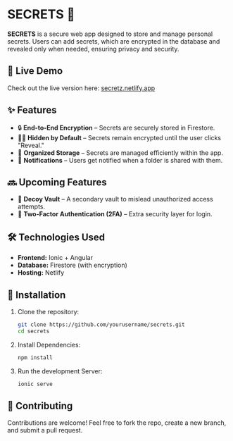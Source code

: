 # SECRETS 🔐  

**SECRETS** is a secure web app designed to store and manage personal secrets. Users can add secrets, which are encrypted in the database and revealed only when needed, ensuring privacy and security.  

## 🚀 Live Demo  
Check out the live version here: [secretz.netlify.app](https://secretz.netlify.app)  

## ✨ Features  
- 🔒 **End-to-End Encryption** – Secrets are securely stored in Firestore.  
- 🕵️‍♂️ **Hidden by Default** – Secrets remain encrypted until the user clicks "Reveal."  
- 📂 **Organized Storage** – Secrets are managed efficiently within the app.  
- 🔔 **Notifications** – Users get notified when a folder is shared with them.  

## 🔜 Upcoming Features  
- 🛑 **Decoy Vault** – A secondary vault to mislead unauthorized access attempts.  
- 🔑 **Two-Factor Authentication (2FA)** – Extra security layer for login.  

## 🛠 Technologies Used  
- **Frontend:** Ionic + Angular  
- **Database:** Firestore (with encryption)  
- **Hosting:** Netlify  

## 📌 Installation  

1. Clone the repository:  
   ```sh
   git clone https://github.com/yourusername/secrets.git
   cd secrets
2. Install Dependencies:
   ```sh
   npm install
4. Run the development Server:
   ```sh
   ionic serve

## 📢 Contributing
Contributions are welcome! Feel free to fork the repo, create a new branch, and submit a pull request.
